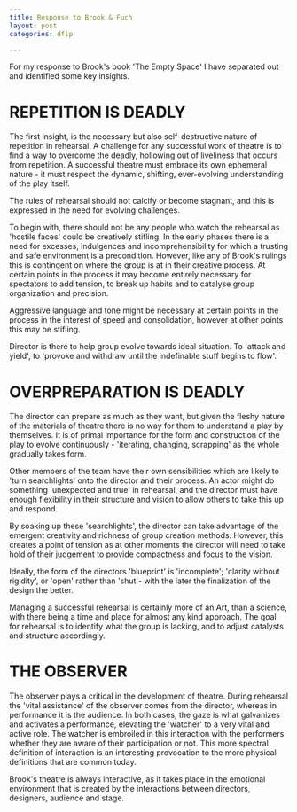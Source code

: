 ```yaml
---
title: Response to Brook & Fuch
layout: post
categories: dflp

---
```


For my response to Brook's book 'The Empty Space' I have separated out and identified some key insights.

# REPETITION IS DEADLY
The first insight, is the necessary but also self-destructive nature of repetition in rehearsal. A challenge for any successful work of theatre is to find a way to overcome the deadly, hollowing out of liveliness that occurs from repetition. A successful theatre must embrace its own ephemeral nature - it must respect the dynamic, shifting, ever-evolving understanding of the play itself.

The rules of rehearsal should not calcify or become stagnant, and this is expressed in the need for evolving challenges.

To begin with, there should not be any people who watch the rehearsal as 'hostile faces' could be creatively stifling. In the early phases there is a need for excesses, indulgences and incomprehensibility for which a trusting and safe environment is a precondition.  However, like any of Brook's rulings this is contingent on where the group is at in their creative process. At certain points in the process it may become entirely necessary for spectators to add tension, to break up habits and to catalyse group organization and precision.

Aggressive language and tone might be necessary at certain points in the process in the interest of speed and consolidation, however at other points this may be stifling.

Director is there to help group evolve towards ideal situation. To 'attack and yield', to 'provoke and withdraw until the indefinable stuff begins to flow'.


# OVERPREPARATION IS DEADLY

The director can prepare as much as they want, but given the fleshy nature of the materials of theatre there is no way for them to understand a play by themselves.  It is of primal importance for the form and construction of the play to evolve continuously - 'iterating, changing, scrapping'  as the whole gradually takes form.

Other members of the team have their own sensibilities which are likely to 'turn searchlights' onto the director and their process. An actor might do something 'unexpected and true' in rehearsal, and the director must have enough flexibility in their structure and vision to allow others to take this up and respond.

By soaking up these 'searchlights', the director can take advantage of the emergent creativity and richness of group creation methods.   However, this creates a point of tension as at other moments the director will need to take hold of their judgement to provide compactness and focus to the vision.

Ideally, the form of the directors 'blueprint' is 'incomplete'; 'clarity without rigidity', or 'open' rather than 'shut'- with the later the finalization of the design the better.

Managing a successful rehearsal is certainly more of an Art, than a science, with there being a time and place for almost any kind approach. The goal for rehearsal is to identify what the group is lacking, and to adjust catalysts and structure accordingly.


# THE OBSERVER

The observer plays a critical in the development of theatre. During rehearsal the 'vital assistance' of the observer comes from the director, whereas  in performance it is the audience.  In both cases, the gaze is what galvanizes and activates a performance, elevating the 'watcher' to a very vital and active role. The watcher is embroiled in this interaction with the performers whether they are aware of their participation or not.  This more spectral definition of interaction is an interesting provocation to the more physical definitions that are common today.

Brook's theatre is always interactive, as it takes place in the emotional environment that is created by the interactions between directors, designers, audience and stage.
